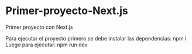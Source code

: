 # Primer-proyecto-Next.js
Primer proyecto con Next.js

Para ejecutar el proyecto primero se debe instalar las dependencias: npm i
Luego para ejecutar: npm run dev
